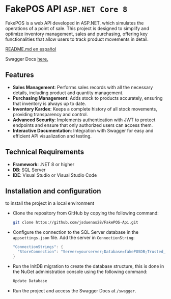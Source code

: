 # FakePOS API `ASP.NET Core 8`
FakePOS is a web API developed in ASP.NET, which simulates the operations of a point of sale. This project is designed to simplify and optimize inventory management, sales and purchasing, offering key functionalities that allow users to track product movements in detail.

[README.md en español](./README.md)

Swagger Docs [here.](https://fakeposapi.azurewebsites.net/swagger/index.html)

## Features
- **Sales Management**: Performs sales records with all the necessary details, including product and quantity management.
- **Purchasing Management**: Adds stock to products accurately, ensuring that inventory is always up to date.
- **Inventory Kardex**: Keeps a complete history of all stock movements, providing transparency and control.
- **Advanced Security**: Implements authentication with JWT to protect endpoints and ensure that only authorized users can access them.
- **Interactive Documentation**: Integration with Swagger for easy and efficient API visualization and testing.

## Technical Requirements
- **Framework**: .NET 8 or higher
- **DB**: SQL Server
- **IDE**: Visual Studio or Visual Studio Code

## Installation and configuration
to install the project in a local environment

- Clone the repository from GitHub by copying the following command:

  ```bash
  git clone https://github.com/jsduenas28/FakePOS-Api.git
  ```

- Configure the connection to the SQL Server database in the `appsettings.json` file. Add the server in `ConnectionString`:

  ```csharp
  "ConnectionStrings": {
    "StoreConnection": "Server=yourserver;Database=fakePOSDB;Trusted_Connection=True;TrustServerCertificate=True;"
  }
  ```

- Run the InitDB migration to create the database structure, this is done in the NuGet administration console using the following command:

  ```bash
  Update Database
  ```

- Run the project and access the Swagger Docs at `/swagger`.
